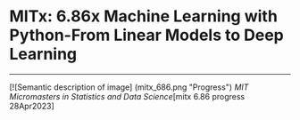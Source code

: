 # MITx: 6.86x Machine Learning with Python-From Linear Models to Deep Learning

---

[![Semantic description of image]
(mitx_686.png "Progress")
*MIT Micromasters in Statistics and Data Science*[mitx 6.86 progress 28Apr2023]
